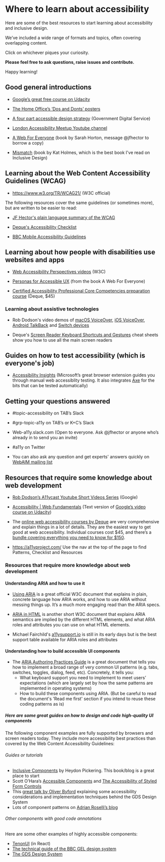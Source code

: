 # Where to learn about accessibility

Here are some of the best resources to start learning about accessibility and inclusive design.

We’ve included a wide range of formats and topics, often covering overlapping content. 

Click on whichever piques your curiosity. 

**Please feel free to ask questions, raise issues and contribute.**

Happy learning!

## Good general introductions

* [Google’s great free course on Udacity](https://eu.udacity.com/course/web-accessibility--ud891)

* [The Home Office’s ‘Dos and Donts’ posters](https://github.com/UKHomeOffice/posters/blob/master/accessibility/dos-donts/posters_en-UK/accessibility-posters-set.pdf)

* [A four part accessible design strategy](https://www.youtube.com/watch?v=4QsYk8XOUlw) (Government Digital Service)

* [London Accessibility Meetup Youtube channel](https://www.youtube.com/channel/UCDIVL2ytbhD9ZCn8GaEIi_g)

* [A Web For Everyone](https://www.amazon.co.uk/Web-Everyone-Designing-Accessible-Experiences/dp/1933820977) (book by Sarah Horton, message @jfhector to borrow a copy)

* [Mismatch](https://mitpress.mit.edu/books/mismatch) (book by Kat Holmes, which is the best book I've read on Inclusive Design)

## Learning about the Web Content Accessibility Guidelines (WCAG)

* https://www.w3.org/TR/WCAG21/ (W3C official)

The following resources cover the same guidelines (or sometimes more), but are written to be easier to read:

* [JF Hector's plain language summary of the WCAG](https://jfhector.github.io/accessibility-guidelines/)

* [Deque's Accessibility Checklist](https://dequeuniversity.com/checklists/web/)

* [BBC Mobile Accessibility Guidelines](https://www.bbc.co.uk/guidelines/futuremedia/accessibility/mobile/summary)

## Learning about how people with disabilities use websites and apps

* [Web Accessibility Perspectives videos](https://www.w3.org/WAI/perspective-videos/) (W3C)

* [Personas for Accessible UX](https://rosenfeldmedia.com/a-web-for-everyone/personas-for-accessible-ux/) (from the book A Web For Everyone)

* [Certified Accessibility Professional Core Competencies preparation course](https://dequeuniversity.com/curriculum/courses/iaap-cpacc#iaap-cpacc) (Deque, $45)

### Learning about assistive technologies

* Rob Dodson's video demos of [macOS VoiceOver](https://www.youtube.com/watch?v=5R-6WvAihms), [iOS VoiceOver](https://www.youtube.com/watch?v=bCHpdjvxBws), [Android TalkBack](https://www.youtube.com/watch?v=0Zpzl4EKCco) and [Switch devices](https://www.youtube.com/watch?v=V1yoOLhx_qA)

* Deque's [Screen Reader Keyboard Shortcuts and Gestures](https://dequeuniversity.com/screenreaders/) cheat sheets show you how to use all the main screen readers

## Guides on how to test accessibility (which is everyone's job)

* [Accessibility Insights](https://accessibilityinsights.io/) (Microsoft’s great browser extension guides you through manual web accessiblity testing. It also integrates [Axe](https://www.deque.com/axe/) for the bits that can be tested automatically)

## Getting your questions answered

* #topic-accessibility on TAB’s Slack

* #grp-topic-a11y on TAB’s or K+C’s Slack

* Web-a11y.slack.com (Open to everyone. Ask @jfhector or anyone who’s already in to send you an invite)

* #a11y on Twitter

* You can also ask any question and get experts' answers quickly on [WebAIM mailing list](https://webaim.org/discussion/)

## Resources that require some knowledge about web development

* [Rob Dodson’s A11ycast Youtube Short Videos Series](https://www.youtube.com/playlist?list=PLNYkxOF6rcICWx0C9LVWWVqvHlYJyqw7g) (Google)

* [Accessibility | Web Fundamentals](https://developers.google.com/web/fundamentals/accessibility/) (Text version of [Google’s video course on Udacity](https://eu.udacity.com/course/web-accessibility--ud891))

* The [online web accessibility courses by Deque](https://dequeuniversity.com/curriculum/online-classes/) are very comprehensive and explain things in a lot of details. They are the easiest way to get good at web accessibility. Individual courses cost $45, and there’s a [bundle covering everything you need to know for $150](https://dequeuniversity.com/curriculum/packages/iaap-was).

* https://a11yproject.com/ Use the nav at the top of the page to find Patterns, Checklist and Resources

### Resources that require more knowledge about web development

#### Understanding ARIA and how to use it

* [Using ARIA](https://www.w3.org/TR/using-aria/) is a great official W3C document that explains in plain, concrete language how ARIA works, and how to use ARIA without messing things up. It’s a much more engaging read than the ARIA specs.

* [ARIA in HTML](https://www.w3.org/TR/html-aria/) is another short W3C document that explains ARIA semantics are implied by the different HTML elements, and what ARIA roles and attributes you can use on what HTML elements.

* Michael Fairchild's [a11ysupport.io](https://a11ysupport.io/) is still in its early days but is the best support table available for ARIA roles and attributes

#### Understanding how to build accessible UI components

* The [ARIA Authoring Practices Guide](https://www.w3.org/TR/wai-aria-practices-1.1/) is a great document that tells you how to implement a broad range of very common UI patterns (e.g. tabs, switches, toggles, dialog, feed, etc). Concretely, it tells you:
  * What keyboard support you need to implement to meet users’ expectations (which are largely set by how the same patterns are implemented in operating systems)
  * How to build these components using ARIA. (But be careful to read the document's 'Read me first' section if you intend to reuse these coding patterns as is)

##### Here are some great guides on how to design and code high-quality UI components

The following component examples are fully supported by browsers and screen readers today. They include more accessibility best practices than covered by the Web Content Accessibility Guidelines:

###### Guides or tutorials

* [Inclusive Components](https://inclusive-components.design/) by Heydon Pickering. This book/blog is a great place to start
* Scott O’Hara’s [Accessible Components](https://github.com/scottaohara/accessible_components) and [The Accessibility of Styled Form Controls](https://github.com/scottaohara/a11y_styled_form_controls) 
* This [great talk by Oliver Byford](https://obyford.com/posts/inclusive-forms/) explaining some accessibility considerations and implementation techniques behind the GDS Design System
* Lots of component patterns on [Adrian Roselli’s blog](https://adrianroselli.com/tag/accessibility)

###### Other components with good code annotations

Here are some other examples of highly accessible components:

* [TenonUI](https://www.tenon-ui.info/) (in React)
* [The technical guide of the BBC GEL design system](https://bbc.github.io/gel/)
* [The GDS Design System](https://design-system.service.gov.uk/)
